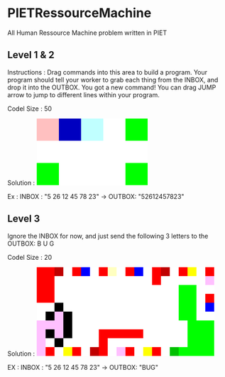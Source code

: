 # PIETRessourceMachine
All Human Ressource Machine problem written in PIET

## Level 1 & 2

Instructions : Drag commands into this area to build a program. Your program should tell your worker to grab each thing from the INBOX, and drop it into the OUTBOX. You got a new command! You can drag JUMP arrow to jump to different lines within your program.

Codel Size : 50

Solution : ![solution1](solutions/level1.png)

Ex : 
INBOX : "5 26 12 45 78 23" -> OUTBOX: "52612457823"

## Level 3

Ignore the INBOX for now, and just send the following 3 letters to the OUTBOX: B U G

Codel Size : 20

Solution : ![solution1](solutions/level3.png)

EX :
INBOX : "5 26 12 45 78 23" -> OUTBOX: "BUG"
